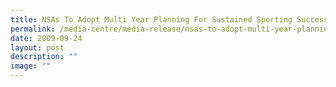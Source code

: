 ```yaml
---
title: NSAs To Adopt Multi Year Planning For Sustained Sporting Success
permalink: /media-centre/media-release/nsas-to-adopt-multi-year-planning-for-sustained-sporting-success/
date: 2009-09-24
layout: post
description: ""
image: ""
---
```

